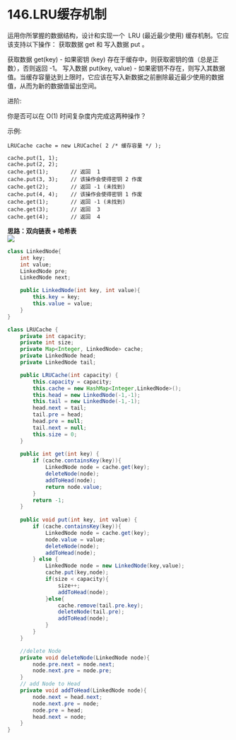 # 146.LRU缓存机制
运用你所掌握的数据结构，设计和实现一个  LRU (最近最少使用) 缓存机制。它应该支持以下操作： 获取数据 get 和 写入数据 put 。

获取数据 get(key) - 如果密钥 (key) 存在于缓存中，则获取密钥的值（总是正数），否则返回 -1。
写入数据 put(key, value) - 如果密钥不存在，则写入其数据值。当缓存容量达到上限时，它应该在写入新数据之前删除最近最少使用的数据值，从而为新的数据值留出空间。

进阶:

你是否可以在 O(1) 时间复杂度内完成这两种操作？

示例:
```
LRUCache cache = new LRUCache( 2 /* 缓存容量 */ );

cache.put(1, 1);
cache.put(2, 2);
cache.get(1);       // 返回  1
cache.put(3, 3);    // 该操作会使得密钥 2 作废
cache.get(2);       // 返回 -1 (未找到)
cache.put(4, 4);    // 该操作会使得密钥 1 作废
cache.get(1);       // 返回 -1 (未找到)
cache.get(3);       // 返回  3
cache.get(4);       // 返回  4
```

__思路：双向链表 + 哈希表__  
![](https://pic.leetcode-cn.com/9201fabe4dfdb5a874b43c325d39857182c8ec267f830649a52dda90a63d6671-file_1562356927818)
```java
class LinkedNode{
    int key;
    int value;
    LinkedNode pre;
    LinkedNode next;

    public LinkedNode(int key, int value){
        this.key = key;
        this.value = value;
    }
}

class LRUCache {
    private int capacity;
    private int size;
    private Map<Integer, LinkedNode> cache;
    private LinkedNode head;
    private LinkedNode tail;

    public LRUCache(int capacity) {
        this.capacity = capacity;
        this.cache = new HashMap<Integer,LinkedNode>();
        this.head = new LinkedNode(-1,-1);
        this.tail = new LinkedNode(-1,-1);
        head.next = tail;
        tail.pre = head;
        head.pre = null;
        tail.next = null;
        this.size = 0;
    }
    
    public int get(int key) {
        if (cache.containsKey(key)){
            LinkedNode node = cache.get(key);
            deleteNode(node);
            addToHead(node);
            return node.value;
        }
        return -1;
    }
    
    public void put(int key, int value) {
        if (cache.containsKey(key)){
            LinkedNode node = cache.get(key);
            node.value = value;
            deleteNode(node);
            addToHead(node);
        } else {
            LinkedNode node = new LinkedNode(key,value);
            cache.put(key,node);
            if(size < capacity){
                size++;
                addToHead(node);
            }else{
                cache.remove(tail.pre.key);
                deleteNode(tail.pre);
                addToHead(node);
            }
        }
    }

    //delete Node
    private void deleteNode(LinkedNode node){
        node.pre.next = node.next;
        node.next.pre = node.pre;
    }
    // add Node to Head
    private void addToHead(LinkedNode node){
        node.next = head.next;
        node.next.pre = node;
        node.pre = head;
        head.next = node;
    }
}
```